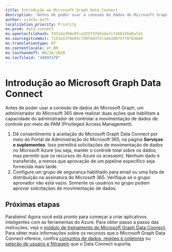 ```yaml
---
title: Introdução ao Microsoft Graph Data Connect
description: 'Antes de poder usar a conexão de dados do Microsoft Graph, um administrador do Microsoft 365 deve realizar duas ações que habilitam a capacidade do administrador de controlar a movimentação de dados de controle por meio de PAM (Privileged Access Management). '
author: ajacks-msft
localization_priority: Priority
ms.prod: data-connect
ms.openlocfilehash: f451da704c0fce255f37b61da7c7446145d8afd1
ms.sourcegitcommit: 7153a13f4e95c7d9fed3f2c10a3d075ff87b368d
ms.translationtype: HT
ms.contentlocale: pt-BR
ms.lasthandoff: 06/26/2020
ms.locfileid: "44897278"
---
```

# <a name="get-started-with-microsoft-graph-data-connect"></a>Introdução ao Microsoft Graph Data Connect

Antes de poder usar a conexão de dados do Microsoft Graph, um administrador do Microsoft 365 deve realizar duas ações que habilitam a capacidade do administrador de controlar a movimentação de dados de controle por meio de PAM (Privileged Access Management). 

1. Dê consentimento à aceitação do Microsoft Graph Data Connect por meio do Portal de Administração do Microsoft 365, na página **Serviços e suplementos**. Isso permitirá solicitações de movimentação de dados no Microsoft Azure (ou seja, manter o controle total sobre os dados, mas permitir que os recursos do Azure os acessem). Nenhum dado é transferido, a menos que aprovação de um pipeline específico seja fornecida mais tarde.
2. Configure um grupo de segurança habilitado para email ou uma lista de distribuição na assinatura do Microsoft 365. Verifique se o grupo aprovador não está vazio. Somente os usuários no grupo podem aprovar solicitações de movimentação de dados.

## <a name="next-steps"></a>Próximas etapas

Parabéns! Agora você está pronto para começar a criar aplicativos inteligentes com as ferramentas do Azure. Para obter passo a passo das instruções, veja o [módulo de treinamento do Microsoft Graph Data Connect](https://github.com/microsoftgraph/msgraph-training-dataconnect/blob/master/Lab.md). Para obter mais informações sobre os recursos que o Microsoft Graph Data Connect oferece, confira [conjuntos de dados, regiões e coletores](data-connect-datasets.md) ou [seleção de usuário e filtragem](data-connect-filtering.md) que o Data Connect suporta.
